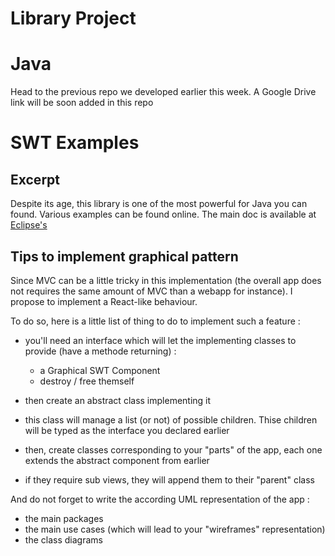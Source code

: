 # Library Project

# Java

Head to the previous repo we developed earlier this week. A Google Drive link will be soon added in this repo

# SWT Examples

## Excerpt

Despite its age, this library is one of the most powerful for Java you can found. Various examples can be found online. The main doc is available at [Eclipse's](https://www.eclipse.org/swt)

## Tips to implement graphical pattern

Since MVC can be a little tricky in this implementation (the overall app does not requires the same amount of MVC than a webapp for instance). I propose to implement a React-like behaviour.

To do so, here is a little list of thing to do to implement such a feature :

- you'll need an interface which will let the implementing classes to provide (have a methode returning) :
  - a Graphical SWT Component
  - destroy / free themself

- then create an abstract class implementing it
- this class will manage a list (or not) of possible children. Thise children will be typed as the interface you declared earlier
- then, create classes corresponding to your "parts" of the app, each one extends the abstract component from earlier
- if they require sub views, they will append them to their "parent" class

And do not forget to write the according UML representation of the app :

- the main packages
- the main use cases (which will lead to your "wireframes" representation)
- the class diagrams
